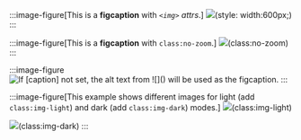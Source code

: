 :::image-figure[This is a **figcaption** with _`<img>` attrs_.]
![](https://images.pexels.com/photos/237272/pexels-photo-237272.jpeg)(style: width:600px;)
:::

:::image-figure[This is a **figcaption** with `class:no-zoom`.]
![](https://images.pexels.com/photos/237272/pexels-photo-237272.jpeg)(class:no-zoom)
:::

:::image-figure
![If `[caption]` not set, the alt text from `![]()` will be used as the figcaption.](https://images.pexels.com/photos/237272/pexels-photo-237272.jpeg)
:::

:::image-figure[This example shows different images for light (add `class:img-light`) and dark (add `class:img-dark`) modes.]
![](https://images.pexels.com/photos/237272/pexels-photo-237272.jpeg)(class:img-light)

![](https://images.pexels.com/photos/237271/pexels-photo-237271.jpeg)(class:img-dark)
:::
